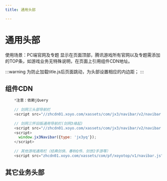 ```yaml
---
title: 通用头部

---
```

# 通用头部
使用场景：PC端官网及专题
显示在页面顶部，腾讯游戏所有官网以及专题需添加的TOP条，如游戏业务无特殊说明，在页面上引用组件CDN地址。

:::warning
为防止加载title.js后页面跳动，为头部设置相应的内边距；
:::
## 组件CDN
```javascript
    *注意：依赖jQuery
    
    // 剑网三头部导航栏
    <script src="//zhcdn01.xoyo.com/xassets/com/jx3/navibar/v2/navibar.js"></script>
    
    // 剑网三怀旧版通用导航栏(剑网3缘起)
    <script src="//zhcdn01.xoyo.com/xassets/com/jx3/navibar/v2/navibar.js"></script>
    <script>
      window.jx3Navibar({type: 'jx3yq'});
    </script>
    
    // 其他游戏通用栏（经典剑侠、春秋Q传、剑世2手游等）
    <script src="zhcdn01.xoyo.com/xassets/com/pf/xoyotop/v1/navibar.js"></script>
```
## 其它业务头部
